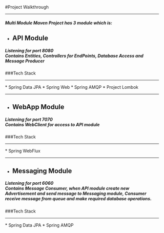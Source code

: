 #Project Walkthrough
<hr>
<h5>Multi Module Maven Project has 3 module which is:<br></h5>

* ## API Module 
<h5>Listening for port 8080<br>
Contains Entities, Controllers for EndPoints, Database Access and Message Producer</h5>
###Tech Stack<hr>
* Spring Data JPA
* Spring Web
* Spring AMQP
* Project Lombok
<hr>

* ## WebApp Module
<h5>Listening for port 7070<br>
Contains WebClient for access to API module</h5>
###Tech Stack<hr>
* Spring WebFlux
<hr>



* ## Messaging Module
<h5>Listening for port 6060<br>
Contains Message Consumer, when API module create new Advertisement and send message to Messaging module,
Consumer receive message from queue and make required database operations.</h5>
###Tech Stack<hr>
* Spring Data JPA
* Spring AMQP